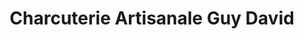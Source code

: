 ---
title: "Charcuterie Artisanale Guy David"
url: /montreuil-bellay/charcuterie-artisanale-guy-david/
shop: boucherie
---